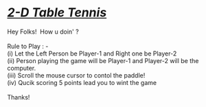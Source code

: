 <html>
<head>
	<title color="blue">Demo TableTennis Game</title>
	<meta content="text/html; charset=utf-8" http-equiv="Content-Type">
    <meta content="utf-8" http-equiv="encoding">
    <link rel="stylesheet" type="text/css" href="gameTT.css">
</head>
<body>
	<h1><em><u>2-D Table Tennis</u></em></h1>
	<!--creating an html canvas to display graphics on -->
	<canvas id="gameTTCanvas" width="1000" height="600"></canvas>
	<script type="text/javascript" src="gameTT.js">
	</script>
	<p>Hey Folks!&nbsp&nbspHow u doin' ?<br><br>Rule to Play : - <br> (i) Let the Left Person be Player-1 and Right one be Player-2 <br>(ii) Person playing the game will be Player-1 and Player-2 will be the computer. <br>(iii) Scroll the mouse cursor to contol the paddle!<br>(iv) Qucik scoring 5 points lead you to wint the game<br><br>Thanks! </p>
</body>
</html>
